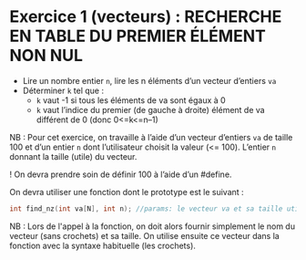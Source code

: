 # Exercice 1 (vecteurs) : RECHERCHE EN TABLE DU PREMIER ÉLÉMENT NON NUL

+ Lire un nombre entier `n`, lire les n éléments d’un vecteur d’entiers `va`
+ Déterminer `k` tel que :
  + `k` vaut -1 si tous les éléments de va sont égaux à 0 
  + `k` vaut l’indice du premier (de gauche à droite) élément de va différent de 0 (donc 0<=k<=n–1) 

NB : Pour cet exercice, on travaille à l’aide d’un vecteur d’entiers `va` de taille 100 et d’un
entier `n` dont l’utilisateur choisit la valeur (<= 100). L’entier `n` donnant la taille (utile) du vecteur.

! On devra prendre soin de définir 100 à l’aide d’un #define.

On devra utiliser une fonction dont le prototype est le suivant : 

```C
int find_nz(int va[N], int n); //params: le vecteur va et sa taille utile n (retourne -1 si tous les éléments à 0, sinon l'indice de la 1ere val non nulle).
```

NB : Lors de l'appel à la fonction, on doit alors fournir simplement le nom du vecteur (sans crochets) et sa taille. On utilise ensuite ce vecteur dans la fonction avec la syntaxe habituelle (les crochets).

